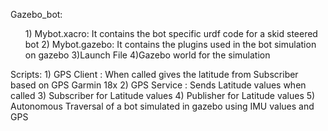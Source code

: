 Gazebo_bot:
<ul>
1) Mybot.xacro: It contains the bot specific urdf code for a skid steered bot
2) Mybot.gazebo: It contains the plugins used in the bot simulation on gazebo
3)Launch File 
4)Gazebo world for the simulation
</ul>
Scripts:
 1) GPS Client : When called gives the latitude from Subscriber based on GPS Garmin 18x
 2) GPS Service : Sends Latitude values when called
 3) Subscriber for Latitude values
 4) Publisher for Latitude values
 5) Autonomous Traversal of a bot simulated in gazebo using IMU values and GPS
